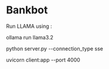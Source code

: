 # Bankbot
Run LLAMA using :

ollama run llama3.2

python server.py --connection_type sse

uvicorn client:app --port 4000

